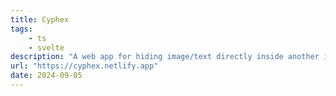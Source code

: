 ```yaml
---
title: Cyphex
tags:
    - ts
    - svelte
description: "A web app for hiding image/text directly inside another image."
url: "https://cyphex.netlify.app"
date: 2024-09-05
---
```

